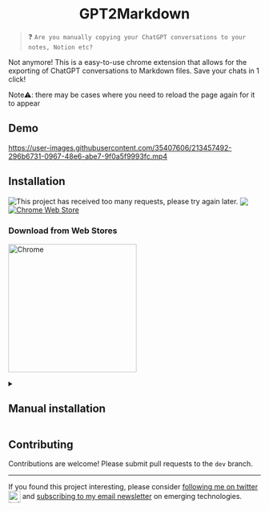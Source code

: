 <h1 align="center">GPT2Markdown</h1>

>  ❓ `Are you manually copying your ChatGPT conversations to your notes, Notion etc?`

Not anymore! This is a easy-to-use chrome extension that allows for the exporting of ChatGPT conversations to Markdown files. Save your chats in 1 click!

Note⚠️: there may be cases where you need to reload the page again for it to appear

## Demo

https://user-images.githubusercontent.com/35407606/213457492-296b6731-0967-48e6-abe7-9f0a5f9993fc.mp4

## Installation

<img valign="middle" alt="This project has received too many requests, please try again later." src="https://visitor-badge.glitch.me/badge?page_id=0xreeko.gpt2markdown"> [<img valign="middle" src="https://img.shields.io/chrome-web-store/v/mlfimpibamecbdnofjnbkjomeieclnjl.svg">][link-chrome] [<img valign="middle" alt="Chrome Web Store" src="https://img.shields.io/chrome-web-store/users/mlfimpibamecbdnofjnbkjomeieclnjl?color=blue">][link-chrome]

### Download from Web Stores
[link-chrome]: https://chrome.google.com/webstore/detail/gpt2markdown/mlfimpibamecbdnofjnbkjomeieclnjl 'Chrome Web Store'
[link-firefox]: https://addons.mozilla.org/firefox/addon/web-chatgpt/ 'Firefox Addons'
[<img src="https://storage.googleapis.com/web-dev-uploads/image/WlD8wC6g8khYWPJUsQceQkhXSlv1/iNEddTyWiMfLSwFD6qGq.png" width="256" alt="Chrome" valign="middle">][link-chrome]
<br>

<details>
   <summary><h2>Manual installation</h2></summary>

  ### Chrome & Microsoft Edge
  1. Download the code as a zip file [here](https://github.com/0xreeko/gpt2markdown/archive/master.zip).
  2. Unzip the file.
  3. Open `chrome://extensions` in Chrome / `edge://extensions` in Microsoft Edge.
  4. Enable developer mode (top right corner).
  5. Click on `Load unpacked` and select the unzipped folder.
  6. Go to [ChatGPT](https://chat.openai.com/chat/) and enjoy!
</details>

## Contributing

Contributions are welcome! Please submit pull requests to the `dev` branch.

---

If you found this project interesting, please consider <a href="https://twitter.com/emergingtechguy">following me on twitter <img src="https://storage.googleapis.com/saasify-assets/twitter-logo.svg" alt="twitter" height="24px" align="center"></a> and <a href="https://woze.beehiiv.com/subscribe">subscribing to my email newsletter</a> on emerging technologies.   
